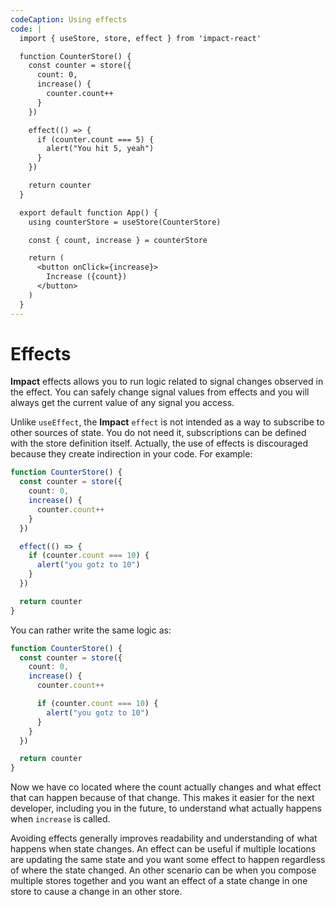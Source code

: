 ```yaml
---
codeCaption: Using effects
code: |
  import { useStore, store, effect } from 'impact-react'

  function CounterStore() {
    const counter = store({
      count: 0,
      increase() {
        counter.count++
      }
    })

    effect(() => {
      if (counter.count === 5) {
        alert("You hit 5, yeah")
      }
    })

    return counter
  }

  export default function App() {
    using counterStore = useStore(CounterStore)

    const { count, increase } = counterStore

    return (
      <button onClick={increase}>
        Increase ({count})
      </button>
    )
  }
---
```


# Effects

**Impact** effects allows you to run logic related to signal changes observed in the effect. You can safely change signal values from effects and you will always get the current value of any signal you access.

<ClientOnly>
 <Playground />
</ClientOnly>


Unlike `useEffect`, the **Impact** `effect` is not intended as a way to subscribe to other sources of state. You do not need it, subscriptions can be defined with the store definition itself. Actually, the use of effects is discouraged because they create indirection in your code. For example:


```ts
function CounterStore() {
  const counter = store({
    count: 0,
    increase() {
      counter.count++
    }
  })

  effect(() => {
    if (counter.count === 10) {
      alert("you gotz to 10")
    }
  })

  return counter
}
```

You can rather write the same logic as:

```ts
function CounterStore() {
  const counter = store({
    count: 0,
    increase() {
      counter.count++

      if (counter.count === 10) {
        alert("you gotz to 10")
      }
    }
  })

  return counter
}
```

Now we have co located where the count actually changes and what effect that can happen because of that change. This makes it easier for the next developer, including you in the future, to understand what actually happens when `increase` is called.

Avoiding effects generally improves readability and understanding of what happens when state changes. An effect can be useful if multiple locations are updating the same state and you want some effect to happen regardless of where the state changed. An other scenario can be when you compose multiple stores together and you want an effect of a state change in one store to cause a change in an other store.